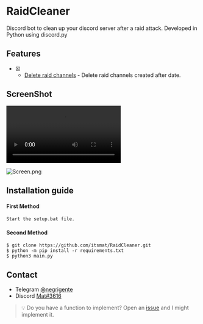 # RaidCleaner
Discord bot to clean up your discord server after a raid attack. Developed in Python using discord.py

## Features
- [x] - [Delete raid channels](https://github.com/itsmat/RaidCleaner) - Delete raid channels created after date.

## ScreenShot
![Video](https://cdn.discordapp.com/attachments/1042473036407910410/1079049563995897936/RaidCleanerVideo.mp4)

![Screen.png](https://cdn.discordapp.com/attachments/1042473036407910410/1079050813533601844/image.png)

## Installation guide

#### First Method
```
Start the setup.bat file.
```

#### Second Method
```
$ git clone https://github.com/itsmat/RaidCleaner.git
$ python -m pip install -r requirements.txt
$ python3 main.py
```

## Contact
- Telegram [@negrigente](https://t.me/negrigente)
- Discord [Mat#3616](https://github.com/itsmat)

> 💡 Do you have a function to implement? Open an [issue](https://github.com/itsmat/RaidCleaner/issues/new) and I might implement it.
